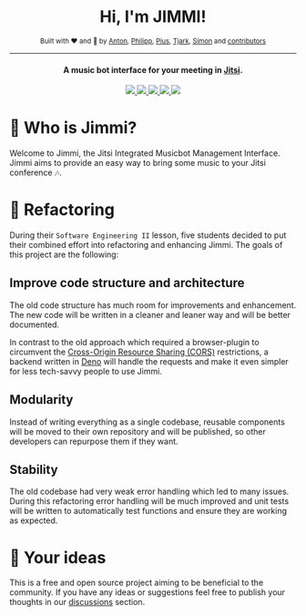 <h1 align="center">
  Hi, I'm JIMMI!
  <br />
</h1>
<div align="center">
  <small>Built with ❤️ and 🍺 by
    <a href="https://github.com/antonplagemann">Anton</a>,
    <a href="https://github.com/p-fruck">Philipp</a>,
    <a href="https://github.com/piuswalter">Pius</a>,
    <a href="https://github.com/tjarbo">Tjark</a>,
    <a href="https://github.com/Simon-Walz">Simon</a> and
    <a href="https://github.com/Music-Bot-for-Jitsi/Jimmi/graphs/contributors">contributors</a>
  </small>
</div>

---

<h4 align="center">A music bot interface for your meeting in <a href="https://jitsi.org/" target="_blank">Jitsi</a>.</h4>

<p align="center">
  <a href="https://github.com/Music-Bot-for-Jitsi/Jimmi/blob/main/LICENSE">
    <img src="https://img.shields.io/github/license/Music-Bot-for-Jitsi/Jimmi" />
  </a>
  <a href="https://github.com/Music-Bot-for-Jitsi/Jimmi/stargazers">
      <img src="https://img.shields.io/github/stars/Music-Bot-for-Jitsi/Jimmi" />
  </a>
  <a href="https://github.com/Music-Bot-for-Jitsi/Jimmi/issues">
    <img src="https://img.shields.io/github/issues/Music-Bot-for-Jitsi/Jimmi" />
  </a>
  <a href="https://github.com/Music-Bot-for-Jitsi/Jimmi/wiki/FAQ">
    <img src="https://img.shields.io/badge/Questions%3F-FAQ-32a852" />
  </a>
  <a href="https://meet.jit.si/">
    <img src="https://img.shields.io/badge/Built%20for-Jitsi%20Meet-5e87d4" />
  </a>
</p>

# 🤖 Who is Jimmi?

Welcome to Jimmi, the Jitsi Integrated Musicbot Management Interface. Jimmi aims to provide an easy way to bring some music to your Jitsi conference 🎶.

# 🚧 Refactoring

During their `Software Engineering II` lesson, five students decided to put their combined effort into refactoring and enhancing Jimmi. The goals of this project are the following:

## Improve code structure and architecture

The old code structure has much room for improvements and enhancement. The new code will be written in a cleaner and leaner way and will be better documented.

In contrast to the old approach which required a browser-plugin to circumvent the [Cross-Origin Resource Sharing (CORS)](https://developer.mozilla.org/de/docs/Web/HTTP/CORS) restrictions, a backend written in [Deno](https://github.com/denoland/deno) will handle the requests and make it even simpler for less tech-savvy people to use Jimmi.

## Modularity

Instead of writing everything as a single codebase, reusable components will be moved to their own repository and will be published, so other developers can repurpose them if they want.

## Stability

The old codebase had very weak error handling which led to many issues. During this refactoring error handling will be much improved and unit tests will be written to automatically test functions and ensure they are working as expected.

# 🎨 Your ideas

This is a free and open source project aiming to be beneficial to the community. If you have any ideas or suggestions feel free to publish your thoughts in our [discussions](https://github.com/Music-Bot-for-Jitsi/Jimmi/discussions) section.
